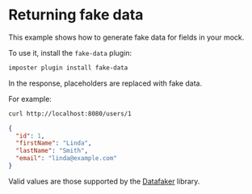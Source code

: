# Returning fake data

This example shows how to generate fake data for fields in your mock.

To use it, install the `fake-data` plugin:

```bash
imposter plugin install fake-data
```

In the response, placeholders are replaced with fake data.

For example:

```bash
curl http://localhost:8080/users/1
```

```json
{
  "id": 1,
  "firstName": "Linda",
  "lastName": "Smith",
  "email": "linda@example.com"
}
```

Valid values are those supported by the [Datafaker](https://github.com/datafaker-net/datafaker) library.
